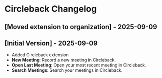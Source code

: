 # Circleback Changelog

## [Moved extension to organization] - 2025-09-09

## [Initial Version] - 2025-09-09

- Added Circleback extension
- **New Meeting**: Record a new meeting in Circleback.
- **Open Last Meeting**: Open your most recent meeting in Circleback.
- **Search Meetings**: Search your meetings in Circleback.
